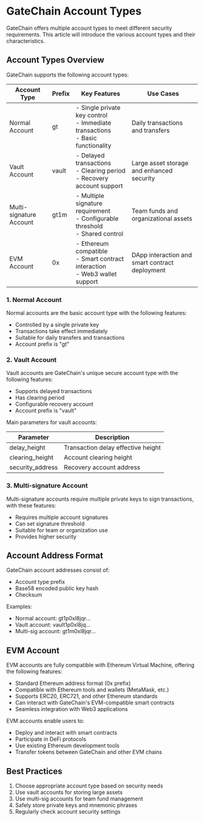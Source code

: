 # GateChain Account Types

GateChain offers multiple account types to meet different security requirements. This article will introduce the various account types and their characteristics.

## Account Types Overview

GateChain supports the following account types:

| Account Type | Prefix | Key Features | Use Cases |
|-------------|---------|--------------|-----------|
| Normal Account | gt | - Single private key control<br>- Immediate transactions<br>- Basic functionality | Daily transactions and transfers |
| Vault Account | vault | - Delayed transactions<br>- Clearing period<br>- Recovery account support | Large asset storage and enhanced security |
| Multi-signature Account | gt1m | - Multiple signature requirement<br>- Configurable threshold<br>- Shared control | Team funds and organizational assets |
| EVM Account | 0x | - Ethereum compatible<br>- Smart contract interaction<br>- Web3 wallet support | DApp interaction and smart contract deployment |

### 1. Normal Account

Normal accounts are the basic account type with the following features:

- Controlled by a single private key
- Transactions take effect immediately
- Suitable for daily transfers and transactions
- Account prefix is "gt"

### 2. Vault Account

Vault accounts are GateChain's unique secure account type with the following features:

- Supports delayed transactions
- Has clearing period
- Configurable recovery account
- Account prefix is "vault"

Main parameters for vault accounts:

| Parameter | Description |
|------|------|
| delay_height | Transaction delay effective height |
| clearing_height | Account clearing height |
| security_address | Recovery account address |


### 3. Multi-signature Account

Multi-signature accounts require multiple private keys to sign transactions, with these features:

- Requires multiple account signatures
- Can set signature threshold
- Suitable for team or organization use
- Provides higher security

## Account Address Format

GateChain account addresses consist of:

- Account type prefix
- Base58 encoded public key hash
- Checksum

Examples:
- Normal account: gt1p0xl8jqr...
- Vault account: vault1p0xl8jq...
- Multi-sig account: gt1m0xl8jqr...

## EVM Account

EVM accounts are fully compatible with Ethereum Virtual Machine, offering the following features:

- Standard Ethereum address format (0x prefix)
- Compatible with Ethereum tools and wallets (MetaMask, etc.)
- Supports ERC20, ERC721, and other Ethereum standards
- Can interact with GateChain's EVM-compatible smart contracts
- Seamless integration with Web3 applications

EVM accounts enable users to:
- Deploy and interact with smart contracts
- Participate in DeFi protocols
- Use existing Ethereum development tools
- Transfer tokens between GateChain and other EVM chains

## Best Practices

1. Choose appropriate account type based on security needs
2. Use vault accounts for storing large assets
3. Use multi-sig accounts for team fund management
4. Safely store private keys and mnemonic phrases
5. Regularly check account security settings
